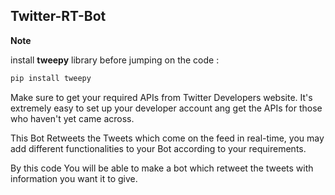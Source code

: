 ## Twitter-RT-Bot

**Note**

install **tweepy** library before jumping on the code : 
```bash
pip install tweepy
```

Make sure to get your required APIs from Twitter Developers website. It's extremely easy to set up your developer account ang get the APIs for those who haven't yet came across.

This Bot Retweets the Tweets which come on the feed in real-time, you may add different functionalities to your Bot according to your requirements.

By this code You will be able to make a bot which retweet the tweets with information you want it to give.

